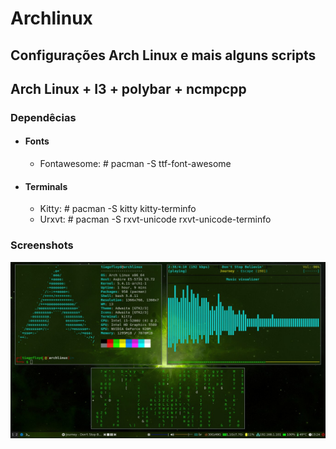 # Archlinux

## Configurações Arch Linux e mais alguns scripts

<h2>Arch Linux + I3 + polybar + ncmpcpp</h2>
<h3>Dependêcias</h3>
<ul>
  <li><h4>Fonts</h4>
    <ul><li>Fontawesome: # pacman -S ttf-font-awesome</li></ul>
  <li><h4>Terminals</h4>
    <ul><li>Kitty: # pacman -S kitty kitty-terminfo</li></ul>
    <ul><li>Urxvt: # pacman -S rxvt-unicode rxvt-unicode-terminfo</li></ul>
</ul>
<h3>Screenshots</h3>
<img src="i3-config/Imagens/screenshots/main.jpg">
